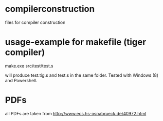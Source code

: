 compilerconstruction
====================

files for compiler construction 

usage-example for makefile (tiger compiler)
===========================================
make.exe src/test/test.s

will produce test.tig.s and test.s in the same folder. Tested with Windows (8) and Powershell. 

PDFs
====

all PDFs are taken from http://www.ecs.hs-osnabrueck.de/40972.html
